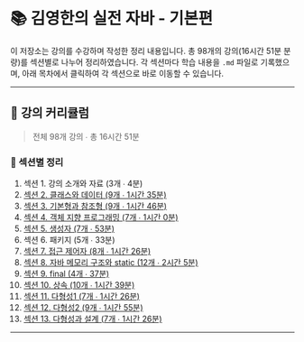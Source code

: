 # 📚 김영한의 실전 자바 - 기본편

이 저장소는 강의를 수강하며 작성한 정리 내용입니다. 
총 98개의 강의(16시간 51분 분량)를 섹션별로 나누어 정리하였습니다. 
각 섹션마다 학습 내용을 `.md` 파일로 기록했으며, 아래 목차에서 클릭하여 각 섹션으로 바로 이동할 수 있습니다.

---

## 📖 강의 커리큘럼

> 전체 98개 강의 ∙ 총 16시간 51분

### 🔹 섹션별 정리

1. 섹션 1. 강의 소개와 자료 (3개 ∙ 4분)
2. [섹션 2. 클래스와 데이터 (9개 ∙ 1시간 35분)](./class1)
3. [섹션 3. 기본형과 참조형 (9개 ∙ 1시간 46분)](./ref)
4. [섹션 4. 객체 지향 프로그래밍 (7개 ∙ 1시간 0분)](./oop1)
5. [섹션 5. 생성자 (7개 ∙ 53분)](./construct)
6. 섹션 6. 패키지 (5개 ∙ 33분)
7. [섹션 7. 접근 제어자 (8개 ∙ 1시간 26분)](./access)
8. [섹션 8. 자바 메모리 구조와 static (12개 ∙ 2시간 5분)](./static1)
9. [섹션 9. final (4개 ∙ 37분)](./final1)
10. [섹션 10. 상속 (10개 ∙ 1시간 39분)](./extends1)
11. [섹션 11. 다형성1 (7개 ∙ 1시간 26분)](./poly)
12. [섹션 12. 다형성2 (9개 ∙ 1시간 55분)](./poly2)
13. [섹션 13. 다형성과 설계 (7개 ∙ 1시간 26분)](./poly3)

---
